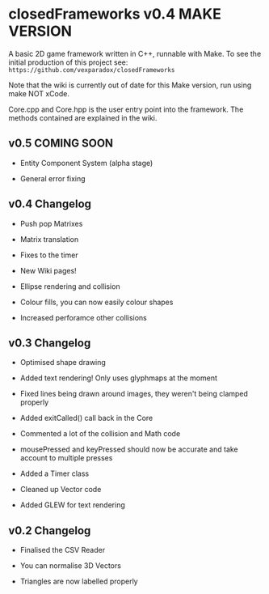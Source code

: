 # closedFrameworks v0.4 MAKE VERSION

A basic 2D game framework written in C++, runnable with Make. To see the initial production of this project see: `https://github.com/vexparadox/closedFrameworks`

Note that the wiki is currently out of date for this Make version, run using make NOT xCode.

Core.cpp and Core.hpp is the user entry point into the framework. The methods contained are explained in the wiki.

## v0.5 COMING SOON

- Entity Component System (alpha stage)

- General error fixing

## v0.4 Changelog

- Push pop Matrixes

- Matrix translation

- Fixes to the timer

- New Wiki pages!

- Ellipse rendering and collision

- Colour fills, you can now easily colour shapes

- Increased perforamce other collisions

## v0.3 Changelog

- Optimised shape drawing
 
- Added text rendering! Only uses glyphmaps at the moment

- Fixed lines being drawn around images, they weren't being clamped properly

- Added exitCalled() call back in the Core

- Commented a lot of the collision and Math code

- mousePressed and keyPressed should now be accurate and take account to multiple presses

- Added a Timer class

- Cleaned up Vector code

- Added GLEW for text rendering

## v0.2 Changelog

- Finalised the CSV Reader

- You can normalise 3D Vectors

- Triangles are now labelled properly
